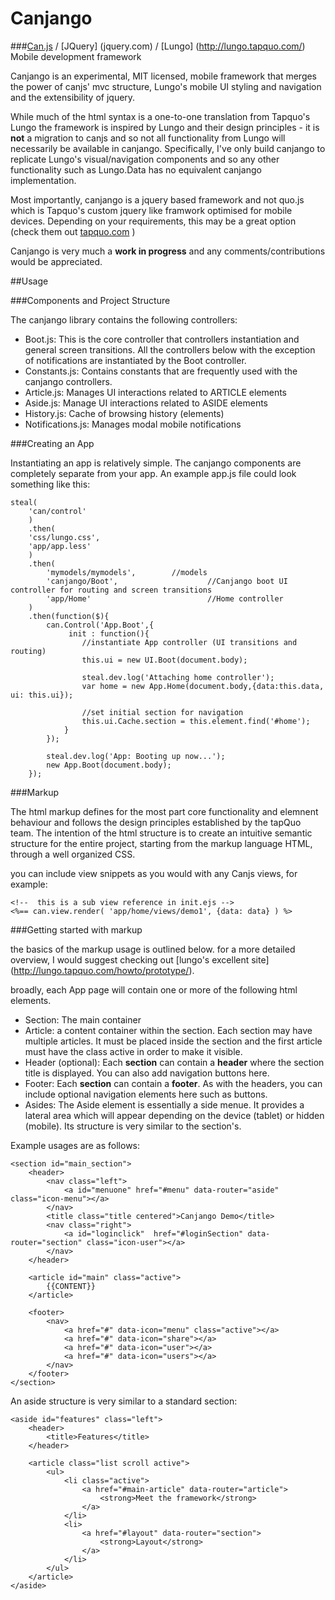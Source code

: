 Canjango
========

###[Can.js](http://canjs.us) / [JQuery] (jquery.com) / [Lungo] (http://lungo.tapquo.com/) Mobile development framework

Canjango is an experimental, MIT licensed,  mobile framework that merges the power of canjs' mvc structure, Lungo's mobile UI styling and navigation and the extensibility of jquery.

While much of the html syntax is a one-to-one translation from Tapquo's Lungo the framework is inspired by Lungo and their design principles - it is __not__  a migration to canjs and so not all functionality from Lungo will necessarily be available in canjango. Specifically, I've only build canjango to replicate Lungo's visual/navigation components and so any other functionality such as Lungo.Data has no equivalent canjango implementation.

Most importantly, canjango is a jquery based framework and not quo.js which is Tapquo's custom jquery like framwork optimised for mobile devices. Depending on your requirements, this may be a great option (check them out [tapquo.com](http://tapquo.com) )

Canjango is very much a __work in progress__ and any comments/contributions would be appreciated.

##Usage

###Components and Project Structure

The canjango library contains the following controllers:
* Boot.js: This is the core controller that controllers instantiation and general screen transitions. All the controllers below with the exception of notifications are instantiated by the Boot controller.
* Constants.js: Contains constants that are frequently used with the canjango controllers.
* Article.js: Manages UI interactions related to ARTICLE elements
* Aside.js: Manage UI interactions related to ASIDE elements
* History.js: Cache of browsing history (elements)
* Notifications.js: Manages modal mobile notifications

###Creating an App

Instantiating an app is relatively simple. The canjango components are completely separate from your app. An example app.js file could look something like this:

    steal(
		'can/control'
		)
		.then(
		'css/lungo.css',
		'app/app.less'
		)
		.then(
			'mymodels/mymodels',		//models
			'canjango/Boot',					//Canjango boot UI controller for routing and screen transitions
			'app/Home'							//Home controller
		)
		.then(function($){
			can.Control('App.Boot',{
				 init : function(){
					//instantiate App controller (UI transitions and routing)
					this.ui = new UI.Boot(document.body);
					
					steal.dev.log('Attaching home controller');
					var home = new App.Home(document.body,{data:this.data, ui: this.ui});
					
					//set initial section for navigation
					this.ui.Cache.section = this.element.find('#home');			
				} 
			});
			
			steal.dev.log('App: Booting up now...');
			new App.Boot(document.body);
		});

###Markup

The html markup defines for the most part core functionality and elemnent behaviour and follows the design principles established by the tapQuo team. The intention of the html structure is to create an intuitive semantic structure for the entire project, starting from the markup language HTML, through a well organized CSS.

you can include view snippets as you would with any Canjs views, for example:

    <!--  this is a sub view reference in init.ejs -->  
    <%== can.view.render( 'app/home/views/demo1', {data: data} ) %>

###Getting started with markup

the basics of the markup usage is outlined below. for a more detailed overview, I would suggest checking out [lungo's excellent site] (http://lungo.tapquo.com/howto/prototype/).

broadly, each App page will contain one or more of the following html elements.

* Section: The main container
* Article: a content container within the section. Each section may have multiple articles. It must be placed inside the section and the first article must have the class active in order to make it visible.
* Header (optional): Each __section__ can contain a __header__ where the section title is displayed. You can also add navigation buttons here.
* Footer: Each __section__ can contain a __footer__. As with the headers, you can include optional navigation elements here such as buttons.
* Asides: The Aside element is essentially a side menue. It provides a lateral area which will appear depending on the device (tablet) or hidden (mobile). Its structure is very similar to the section's.

Example usages are as follows:

<!-- language: lang-js -->
    <section id="main_section">
        <header>
        	<nav class="left">
    			<a id="menuone" href="#menu" data-router="aside" class="icon-menu"></a>
    		</nav>
    		<title class="title centered">Canjango Demo</title>
    		<nav class="right">
    			<a id="loginclick"  href="#loginSection" data-router="section" class="icon-user"></a>
    		</nav>
    	</header>
        
        <article id="main" class="active">
            {{CONTENT}}
        </article>

        <footer>
            <nav>
                <a href="#" data-icon="menu" class="active"></a>
                <a href="#" data-icon="share"></a>
                <a href="#" data-icon="user"></a>
                <a href="#" data-icon="users"></a>
            </nav>
        </footer>
    </section>

An aside structure is very similar to a standard section:

    <aside id="features" class="left">
        <header>
            <title>Features</title>
        </header>
    
        <article class="list scroll active">
            <ul>
                <li class="active">
                    <a href="#main-article" data-router="article">
                        <strong>Meet the framework</strong>
                    </a>
                </li>
                <li>
                    <a href="#layout" data-router="section">
                        <strong>Layout</strong>
                    </a>
                </li>
            </ul>
        </article>
    </aside>
